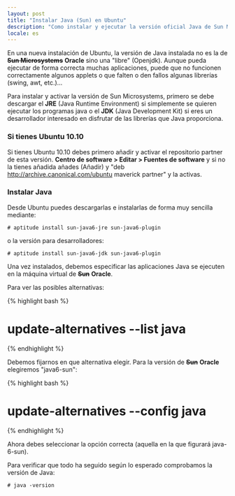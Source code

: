 ```yaml
---
layout: post
title: "Instalar Java (Sun) en Ubuntu"
description: "Como instalar y ejecutar la versión oficial Java de Sun Microsystems en Ubuntu"
locale: es
---
```


En una nueva instalación de Ubuntu, la versión de Java instalada no es la de <span style="text-decoration: line-through;">**Sun Microsystems**</span> **Oracle** sino una "libre" (Openjdk). Aunque pueda ejecutar de forma correcta muchas aplicaciones, puede que no funcionen correctamente algunos applets o que falten o den fallos algunas librerías (swing, awt, etc.)...

Para instalar y activar la versión de Sun Microsystems, primero se debe descargar el **JRE** (Java Runtime Environment) si simplemente se quieren ejecutar los programas java o el **JDK** (Java Development Kit) si eres un desarrollador interesado en disfrutar de las librerías que Java proporciona.

### Si tienes Ubuntu 10.10
Si tienes Ubuntu 10.10 debes primero añadir y activar el repositorio partner de esta versión. **Centro de software > Editar > Fuentes de software** y si no la tienes añadida añades (Añadir) y "deb http://archive.canonical.com/ubuntu maverick partner" y la activas.

### Instalar Java
Desde Ubuntu puedes descargarlas e instalarlas de forma muy sencilla mediante:


    # aptitude install sun-java6-jre sun-java6-plugin

o la versión para desarrolladores:


    # aptitude install sun-java6-jdk sun-java6-plugin

Una vez instalados, debemos especificar las aplicaciones Java se ejecuten en la máquina virtual de <span style="text-decoration: line-through;">**Sun**</span> **Oracle**.

Para ver las posibles alternativas:

{% highlight bash %}
# update-alternatives --list java

{% endhighlight %}

Debemos fijarnos en que alternativa elegir. Para la versión de <span style="text-decoration: line-through;">**Sun**</span> **Oracle** elegiremos "java6-sun":

{% highlight bash %}
# update-alternatives --config java

{% endhighlight %}

Ahora debes seleccionar la opción correcta (aquella en la que figurará java-6-sun).

Para verificar que todo ha seguido según lo esperado comprobamos la versión de Java:


    # java -version
